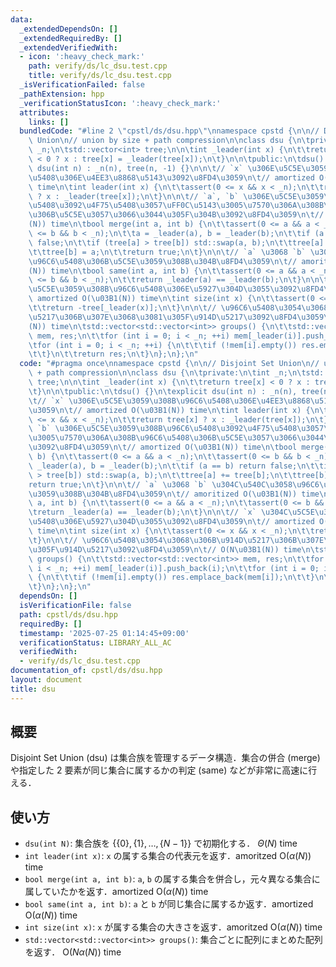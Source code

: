 ```yaml
---
data:
  _extendedDependsOn: []
  _extendedRequiredBy: []
  _extendedVerifiedWith:
  - icon: ':heavy_check_mark:'
    path: verify/ds/lc_dsu.test.cpp
    title: verify/ds/lc_dsu.test.cpp
  _isVerificationFailed: false
  _pathExtension: hpp
  _verificationStatusIcon: ':heavy_check_mark:'
  attributes:
    links: []
  bundledCode: "#line 2 \"cpstl/ds/dsu.hpp\"\nnamespace cpstd {\n\n// Disjoint Set\
    \ Union\n// union by size + path compression\n\nclass dsu {\n\tprivate:\n\tint\
    \ _n;\n\tstd::vector<int> tree;\n\n\tint _leader(int x) {\n\t\treturn tree[x]\
    \ < 0 ? x : tree[x] = _leader(tree[x]);\n\t}\n\n\tpublic:\n\tdsu() {}\n\texplicit\
    \ dsu(int n) : _n(n), tree(n, -1) {}\n\n\t// `x` \u306E\u5C5E\u3059\u308B\u96C6\
    \u5408\u306E\u4EE3\u8868\u5143\u3092\u8FD4\u3059\n\t// amortized O(\u03B1(N))\
    \ time\n\tint leader(int x) {\n\t\tassert(0 <= x && x < _n);\n\t\treturn tree[x]\
    \ ? x : _leader(tree[x]);\n\t}\n\n\t// `a`, `b` \u306E\u5C5E\u3059\u308B\u96C6\
    \u5408\u3092\u4F75\u5408\u3057\uFF0C\u5143\u3005\u7570\u306A\u308B\u96C6\u5408\
    \u306B\u5C5E\u3057\u3066\u3044\u305F\u304B\u3092\u8FD4\u3059\n\t// amortized O(\u03B1\
    (N)) time\n\tbool merge(int a, int b) {\n\t\tassert(0 <= a && a < _n);\n\t\tassert(0\
    \ <= b && b < _n);\n\t\ta = _leader(a), b = _leader(b);\n\t\tif (a == b) return\
    \ false;\n\t\tif (tree[a] > tree[b]) std::swap(a, b);\n\t\ttree[a] += tree[b];\n\
    \t\ttree[b] = a;\n\t\treturn true;\n\t}\n\n\t// `a` \u3068 `b` \u304C\u540C\u3058\
    \u96C6\u5408\u306B\u5C5E\u3059\u308B\u304B\u8FD4\u3059\n\t// amoritized O(\u03B1\
    (N)) time\n\tbool same(int a, int b) {\n\t\tassert(0 <= a && a < _n);\n\t\tassert(0\
    \ <= b && b < _n);\n\t\treturn _leader(a) == _leader(b);\n\t}\n\n\t// `x` \u304C\
    \u5C5E\u3059\u308B\u96C6\u5408\u306E\u5927\u304D\u3055\u3092\u8FD4\u3059\n\t//\
    \ amortized O(\u03B1(N)) time\n\tint size(int x) {\n\t\tassert(0 <= x && x < _n);\n\
    \t\treturn -tree[_leader(x)];\n\t}\n\n\t// \u96C6\u5408\u3054\u3068\u306B\u914D\
    \u5217\u306B\u307E\u3068\u3081\u305F\u914D\u5217\u3092\u8FD4\u3059\n\t// O(N\u03B1\
    (N)) time\n\tstd::vector<std::vector<int>> groups() {\n\t\tstd::vector<std::vector<int>>\
    \ mem, res;\n\t\tfor (int i = 0; i < _n; ++i) mem[_leader(i)].push_back(i);\n\t\
    \tfor (int i = 0; i < _n; ++i) {\n\t\t\tif (!mem[i].empty()) res.emplace_back(mem[i]);\n\
    \t\t}\n\t\treturn res;\n\t}\n};\n};\n"
  code: "#pragma once\nnamespace cpstd {\n\n// Disjoint Set Union\n// union by size\
    \ + path compression\n\nclass dsu {\n\tprivate:\n\tint _n;\n\tstd::vector<int>\
    \ tree;\n\n\tint _leader(int x) {\n\t\treturn tree[x] < 0 ? x : tree[x] = _leader(tree[x]);\n\
    \t}\n\n\tpublic:\n\tdsu() {}\n\texplicit dsu(int n) : _n(n), tree(n, -1) {}\n\n\
    \t// `x` \u306E\u5C5E\u3059\u308B\u96C6\u5408\u306E\u4EE3\u8868\u5143\u3092\u8FD4\
    \u3059\n\t// amortized O(\u03B1(N)) time\n\tint leader(int x) {\n\t\tassert(0\
    \ <= x && x < _n);\n\t\treturn tree[x] ? x : _leader(tree[x]);\n\t}\n\n\t// `a`,\
    \ `b` \u306E\u5C5E\u3059\u308B\u96C6\u5408\u3092\u4F75\u5408\u3057\uFF0C\u5143\
    \u3005\u7570\u306A\u308B\u96C6\u5408\u306B\u5C5E\u3057\u3066\u3044\u305F\u304B\
    \u3092\u8FD4\u3059\n\t// amortized O(\u03B1(N)) time\n\tbool merge(int a, int\
    \ b) {\n\t\tassert(0 <= a && a < _n);\n\t\tassert(0 <= b && b < _n);\n\t\ta =\
    \ _leader(a), b = _leader(b);\n\t\tif (a == b) return false;\n\t\tif (tree[a]\
    \ > tree[b]) std::swap(a, b);\n\t\ttree[a] += tree[b];\n\t\ttree[b] = a;\n\t\t\
    return true;\n\t}\n\n\t// `a` \u3068 `b` \u304C\u540C\u3058\u96C6\u5408\u306B\u5C5E\
    \u3059\u308B\u304B\u8FD4\u3059\n\t// amoritized O(\u03B1(N)) time\n\tbool same(int\
    \ a, int b) {\n\t\tassert(0 <= a && a < _n);\n\t\tassert(0 <= b && b < _n);\n\t\
    \treturn _leader(a) == _leader(b);\n\t}\n\n\t// `x` \u304C\u5C5E\u3059\u308B\u96C6\
    \u5408\u306E\u5927\u304D\u3055\u3092\u8FD4\u3059\n\t// amortized O(\u03B1(N))\
    \ time\n\tint size(int x) {\n\t\tassert(0 <= x && x < _n);\n\t\treturn -tree[_leader(x)];\n\
    \t}\n\n\t// \u96C6\u5408\u3054\u3068\u306B\u914D\u5217\u306B\u307E\u3068\u3081\
    \u305F\u914D\u5217\u3092\u8FD4\u3059\n\t// O(N\u03B1(N)) time\n\tstd::vector<std::vector<int>>\
    \ groups() {\n\t\tstd::vector<std::vector<int>> mem, res;\n\t\tfor (int i = 0;\
    \ i < _n; ++i) mem[_leader(i)].push_back(i);\n\t\tfor (int i = 0; i < _n; ++i)\
    \ {\n\t\t\tif (!mem[i].empty()) res.emplace_back(mem[i]);\n\t\t}\n\t\treturn res;\n\
    \t}\n};\n};\n"
  dependsOn: []
  isVerificationFile: false
  path: cpstl/ds/dsu.hpp
  requiredBy: []
  timestamp: '2025-07-25 01:14:45+09:00'
  verificationStatus: LIBRARY_ALL_AC
  verifiedWith:
  - verify/ds/lc_dsu.test.cpp
documentation_of: cpstl/ds/dsu.hpp
layout: document
title: dsu
---
```


## 概要
Disjoint Set Union (dsu) は集合族を管理するデータ構造．集合の併合 (merge) や指定した $2$ 要素が同じ集合に属するかの判定 (same) などが非常に高速に行える．

## 使い方
- `dsu(int N)`: 集合族を $\lbrace \lbrace 0 \rbrace, \lbrace 1 \rbrace, \dots, \lbrace N-1 \rbrace \rbrace$ で初期化する． $\Theta(N)$ time
- `int leader(int x)`: `x` の属する集合の代表元を返す．amoritzed  $\mathrm{O}(\alpha(N))$ time
- `bool merge(int a, int b)`: `a`, `b` の属する集合を併合し，元々異なる集合に属していたかを返す．amortized $\mathrm{O}(\alpha(N))$ time
- `bool same(int a, int b)`: `a` と `b` が同じ集合に属するか返す．amortized $\mathrm{O}(\alpha(N))$ time
- `int size(int x)`: `x` が属する集合の大きさを返す．amoritzed $\mathrm{O}(\alpha(N))$ time
- `std::vector<std::vector<int>> groups()`: 集合ごとに配列にまとめた配列を返す． $\mathrm{O}(N\alpha(N))$ time

